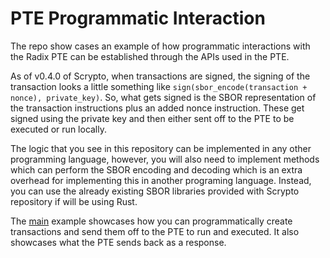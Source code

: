 # PTE Programmatic Interaction

The repo show cases an example of how programmatic interactions with the Radix PTE can be established through the APIs used in the PTE.

As of v0.4.0 of Scrypto, when transactions are signed, the signing of the transaction looks a little something like `sign(sbor_encode(transaction + nonce), private_key)`. So, what gets signed is the SBOR representation of the transaction instructions plus an added nonce instruction. These get signed using the private key and then either sent off to the PTE to be executed or run locally.

The logic that you see in this repository can be implemented in any other programming language, however, you will also need to implement methods which can perform the SBOR encoding and decoding which is an extra overhead for implementing this in another programing language. Instead, you can use the already existing SBOR libraries provided with Scrypto repository if will be using Rust.

The [main](./src/main.rs) example showcases how you can programmatically create transactions and send them off to the PTE to run and executed. It also showcases what the PTE sends back as a response.